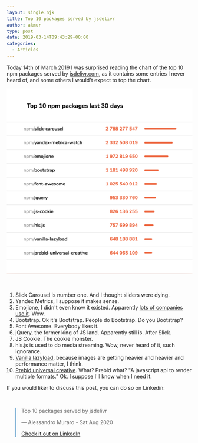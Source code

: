 ```yaml
---
layout: single.njk
title: Top 10 packages served by jsdelivr
author: akmur
type: post
date: 2019-03-14T09:43:29+00:00
categories:
  - Articles
---
```


Today 14th of March 2019 I was surprised reading the chart of the top 10 npm packages served by [jsdelivr.com][1], as it contains some entries I never heard of, and some others I would't expect to top the chart.

<img class="alignnone wp-image-1367" src="/assets/images/Screenshot-2019-03-15-at-14.08.18.png" />

&nbsp;

1. Slick Carousel is number one. And I thought sliders were dying.
2. Yandex Metrics, I suppose it makes sense.
3. Emojione, I didn't even know it existed. Apparently [lots of companies use it][2]. Wow.
4. Bootstrap. Ok it's Bootstrap. People do Bootstrap. Do you Bootstrap?
5. Font Awesome. Everybody likes it.
6. jQuery, the former king of JS land. Apparently still is. After Slick.
7. JS Cookie. The cookie monster.
8. hls.js is used to do media streaming. Wow, never heard of it, such ignorance.
9. [Vanilla lazyload][3], because images are getting heavier and heavier and performance matter, I think.
10. [Prebid universal creative][4]. What? Prebid what? "A javascript api to render multiple formats." Ok. I suppose I'll know when I need it.

If you would liker to discuss this post, you can do so on Linkedin:

&nbsp;

<blockquote class="blockquote__linkedin data-lang=" style="border-color: #1D77B5;">
  <p dir="ltr" lang="en">
    Top 10 packages served by jsdelivr
  </p> — Alessandro Muraro - Sat Aug 2020

  <p>
    <a href="https://www.linkedin.com/feed/update/urn:li:activity:6512265502495109120/">Check it out on LinkedIn</a>
  </p>
</blockquote>

[1]: http://jsdelivr.com
[2]: https://www.emojione.com/discover/apps
[3]: https://www.npmjs.com/package/vanilla-lazyload
[4]: https://github.com/prebid/prebid-universal-creative
